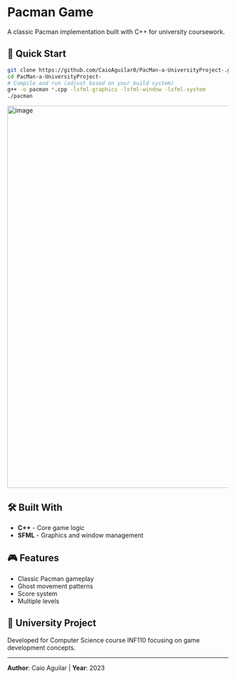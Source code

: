 # Pacman Game

A classic Pacman implementation built with C++ for university coursework.

## 🚀 Quick Start

```bash
git clone https://github.com/CaioAguilar0/PacMan-a-UniversityProject-.git
cd PacMan-a-UniversityProject-
# Compile and run (adjust based on your build system)
g++ -o pacman *.cpp -lsfml-graphics -lsfml-window -lsfml-system
./pacman
```
<img width="1541" height="870" alt="image" src="https://github.com/user-attachments/assets/cf1d5c9b-096e-4d20-95d7-1663a682bd80" />

## 🛠️ Built With

- **C++** - Core game logic
- **SFML** - Graphics and window management

## 🎮 Features

- Classic Pacman gameplay
- Ghost movement patterns
- Score system
- Multiple levels

## 📝 University Project

Developed for Computer Science course INF110 focusing on game development concepts.

---

**Author**: Caio Aguilar | **Year**: 2023
